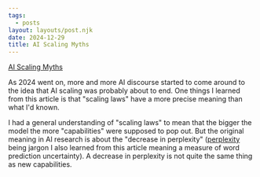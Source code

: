 ```yaml
---
tags:
  - posts
layout: layouts/post.njk
date: 2024-12-29
title: AI Scaling Myths
---
```


[AI Scaling Myths](https://www.aisnakeoil.com/p/ai-scaling-myths)

As 2024 went on, more and more AI discourse started to come around to the idea that AI scaling was probably about to end. One things I learned from this article is that "scaling laws" have a more precise meaning than what I'd known.

I had a general understanding of "scaling laws" to mean that the bigger the model the more "capabilities" were supposed to pop out. But the original meaning in AI research is about the "decrease in perplexity" ([perplexity](https://en.wikipedia.org/wiki/Perplexity) being jargon I also learned from this article meaning a measure of word prediction uncertainty). A decrease in perplexity is not quite the same thing as new capabilities.